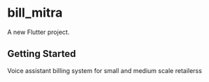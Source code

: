 # bill_mitra

A new Flutter project.

## Getting Started

Voice assistant billing system for small and medium scale retailerss

